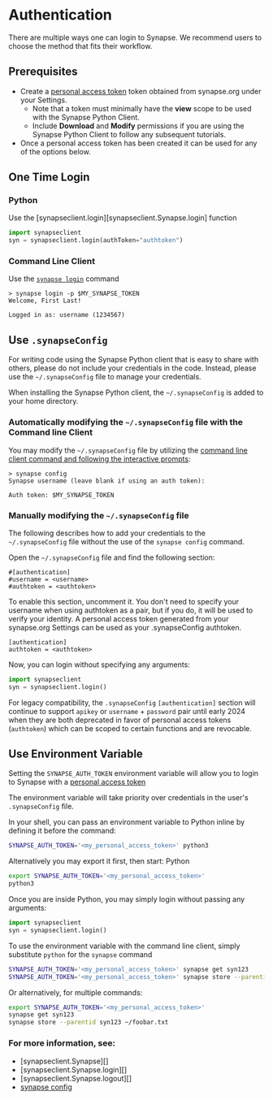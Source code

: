 # Authentication

There are multiple ways one can login to Synapse. We recommend users to choose the method that fits their workflow.

## Prerequisites

* Create a [personal access token](https://help.synapse.org/docs/Managing-Your-Account.2055405596.html#ManagingYourAccount-PersonalAccessTokens) token obtained from synapse.org under your Settings.
    * Note that a token must minimally have the **view** scope to be used with the Synapse Python Client.
    * Include **Download** and **Modify** permissions if you are using the Synapse Python Client to follow any subsequent tutorials.
* Once a personal access token has been created it can be used for any of the options below.

## One Time Login

### Python

Use the [synapseclient.login][synapseclient.Synapse.login] function

```python
import synapseclient
syn = synapseclient.login(authToken="authtoken")
```

### Command Line Client

Use the [`synapse login`](./command_line_client.md#login) command

<!-- termynal -->
```
> synapse login -p $MY_SYNAPSE_TOKEN
Welcome, First Last!

Logged in as: username (1234567)
```

## Use `.synapseConfig`

For writing code using the Synapse Python client that is easy to share with others, please do not include your credentials in the code. Instead, please use the `~/.synapseConfig` file to manage your credentials.

When installing the Synapse Python client, the `~/.synapseConfig` is added to your home directory.

### Automatically modifying the `~/.synapseConfig` file with the Command line Client
You may modify the `~/.synapseConfig` file by utilizing the [command line client command and following the interactive prompts](./command_line_client.md#config):

<!-- termynal -->
```
> synapse config
Synapse username (leave blank if using an auth token):

Auth token: $MY_SYNAPSE_TOKEN
```

### Manually modifying the `~/.synapseConfig` file
The following describes how to add your credentials to the `~/.synapseConfig` file without the use of the `synapse config` command.

Open the `~/.synapseConfig` file and find the following section:

```
#[authentication]
#username = <username>
#authtoken = <authtoken>
```

To enable this section, uncomment it. You don't need to specify your username when using authtoken as a pair, but if you do, it will be used to verify your identity. A personal access token generated from your synapse.org Settings can be used as your .synapseConfig authtoken.
```
[authentication]
authtoken = <authtoken>
```

Now, you can login without specifying any arguments:

```python
import synapseclient
syn = synapseclient.login()
```

For legacy compatibility, the `.synapseConfig` `[authentication]` section will continue to support `apikey` or `username` + `password` pair until early 2024 when they are both deprecated in favor of personal access tokens (`authtoken`) which can be scoped to certain functions and are revocable.

## Use Environment Variable

Setting the `SYNAPSE_AUTH_TOKEN` environment variable will allow you to login to Synapse with a [personal access token](https://help.synapse.org/docs/Managing-Your-Account.2055405596.html#ManagingYourAccount-PersonalAccessTokens)

The environment variable will take priority over credentials in the user's `.synapseConfig` file.

In your shell, you can pass an environment variable to Python inline by defining it before the command:

```bash
SYNAPSE_AUTH_TOKEN='<my_personal_access_token>' python3
```

Alternatively you may export it first, then start: Python

```bash
export SYNAPSE_AUTH_TOKEN='<my_personal_access_token>'
python3
```

Once you are inside Python, you may simply login without passing any arguments:

```python
import synapseclient
syn = synapseclient.login()
```

To use the environment variable with the command line client, simply substitute `python` for the `synapse` command

```bash
SYNAPSE_AUTH_TOKEN='<my_personal_access_token>' synapse get syn123
SYNAPSE_AUTH_TOKEN='<my_personal_access_token>' synapse store --parentid syn123 ~/foobar.txt
```

Or alternatively, for multiple commands:

```bash
export SYNAPSE_AUTH_TOKEN='<my_personal_access_token>'
synapse get syn123
synapse store --parentid syn123 ~/foobar.txt
```

### For more information, see:

- [synapseclient.Synapse][]
- [synapseclient.Synapse.login][]
- [synapseclient.Synapse.logout][]
- [synapse config](./configuration.md)
